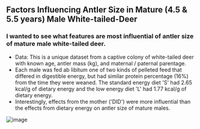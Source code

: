 ## Factors Influencing Antler Size in Mature (4.5 & 5.5 years) Male White-tailed-Deer
### I wanted to see what features are most influential of antler size of mature male white-tailed deer.
* Data: This is a unique dataset from a captive colony of white-tailed deer with known age, antler mass (kg), and maternal / paternal parentage.
* Each male was fed ab libitum one of two kinds of pelleted feed that differed in digestible energy, but had similar protein percentage (16%) from the time they were weaned. The standard energy diet 'S' had 2.65 kcal/g of dietary energy and the low energy diet 'L' had 1.77 kcal/g of dietary energy.
* Interestingly, effects from the mother ('DID') were more influential than the effects from dietary energy on antler size of mature males.

![image](https://user-images.githubusercontent.com/95881308/166155611-f24d60cb-375b-4326-958f-07540c0fb806.png)
